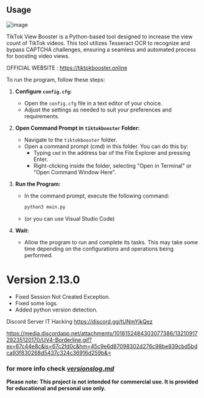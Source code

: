 ## Usage

![image](https://github.com/user-attachments/assets/1d5af5f3-8ad7-4551-8706-8d3cf25e660b)

TikTok View Booster is a Python-based tool designed to increase the view count of TikTok videos. This tool utilizes Tesseract OCR to recognize and bypass CAPTCHA challenges, ensuring a seamless and automated process for boosting video views.

OFFICIAL WEBSITE : https://tiktokbooster.online

To run the program, follow these steps:

1. **Configure `config.cfg`:**
   - Open the `config.cfg` file in a text editor of your choice.
   - Adjust the settings as needed to suit your preferences and requirements.

2. **Open Command Prompt in `tiktokbooster` Folder:**
   - Navigate to the `tiktokbooster` folder.
   - Open a command prompt (cmd) in this folder. You can do this by:
     - Typing `cmd` in the address bar of the File Explorer and pressing Enter.
     - Right-clicking inside the folder, selecting "Open in Terminal" or "Open Command Window Here".

3. **Run the Program:**
   - In the command prompt, execute the following command:
     ```sh
     python3 main.py
     ```
   - (or you can use Visual Studio Code)

4. **Wait:**
   - Allow the program to run and complete its tasks. This may take some time depending on the configurations and operations being performed.

# Version 2.13.0
   - Fixed Session Not Created Exception.
   - Fixed some logs.
   - Added python version detection.

Discord Server IT Hacking 
https://discord.gg/tUNmYjkQez

https://media.discordapp.net/attachments/1016152484303077386/1321091729235120170/UV4-Borderline.gif?ex=67c44e8c&is=67c2fd0c&hm=45c9e6d87098302d276c98be839cbd5bdca93f830268d5437c324c36916d259b&=

### for more info check [*versionslog.md*](https://github.com/Sneezedip/Tiktok-Booster/blob/main/versionslog.MD)

**Please note: This project is not intended for commercial use. It is provided for educational and personal use only.**
